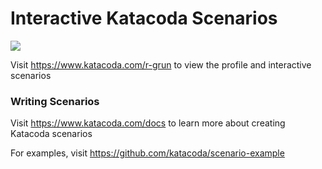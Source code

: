 # Interactive Katacoda Scenarios

[![](http://shields.katacoda.com/katacoda/r-grun/count.svg)](https://www.katacoda.com/r-grun "Get your profile on Katacoda.com")

Visit https://www.katacoda.com/r-grun to view the profile and interactive scenarios

### Writing Scenarios
Visit https://www.katacoda.com/docs to learn more about creating Katacoda scenarios

For examples, visit https://github.com/katacoda/scenario-example
